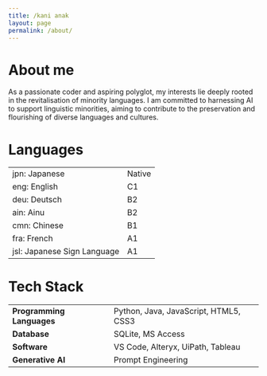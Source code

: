 ```yaml
---
title: /kani anak
layout: page
permalink: /about/
---
```


# About me

As a passionate coder and aspiring polyglot, my interests lie deeply rooted in the revitalisation of minority languages. I am committed to harnessing AI to support linguistic minorities, aiming to contribute to the preservation and flourishing of diverse languages and cultures.

# Languages

<table>
  <tr><td>jpn: Japanese</td><td>Native</td></tr>
  <tr><td>eng: English</td><td>C1</td></tr>
  <tr><td>deu: Deutsch</td><td>B2</td></tr>
  <tr><td>ain: Ainu</td><td>B2</td></tr>
  <tr><td>cmn: Chinese</td><td>B1</td></tr>
  <tr><td>fra: French</td><td>A1</td></tr>
  <tr><td>jsl: Japanese Sign Language</td><td>A1</td></tr>
</table>

# Tech Stack

<table>
  <tr><td><strong>Programming Languages</strong></td><td>Python, Java, JavaScript, HTML5, CSS3</td></tr>
  <tr><td><strong>Database</strong></td><td>SQLite, MS Access</td></tr>
  <tr><td><strong>Software</strong></td><td>VS Code, Alteryx, UiPath, Tableau</td></tr>
  <tr><td><strong>Generative AI</strong></td><td>Prompt Engineering</td></tr>
</table>
